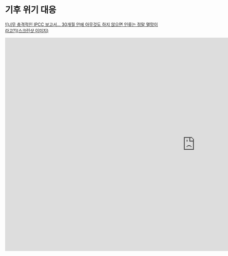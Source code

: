

# 기후 위기 대응



[![너무 충격적인 IPCC 보고서... 30개월 안에 아무것도 하지 않으면 인류는 정말 멸망이라고?](스크린샷 이미지)](https://www.youtube.com/embed/sMjAroVIp0k)

<iframe width="1245" height="700" src="https://www.youtube.com/embed/sMjAroVIp0k" title="너무 충격적인 IPCC 보고서... 30개월 안에 아무것도 하지 않으면 인류는 정말 멸망이라고?" frameborder="0" allow="accelerometer; autoplay; clipboard-write; encrypted-media; gyroscope; picture-in-picture" allowfullscreen></iframe>






